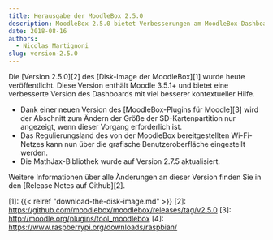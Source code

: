```yaml
---
title: Herausgabe der MoodleBox 2.5.0
description: MoodleBox 2.5.0 bietet Verbesserungen am MoodleBox-Dashboard, einschließlich einer viel besseren kontextuellen Hilfe.
date: 2018-08-16
authors:
  - Nicolas Martignoni
slug: version-2.5.0
---
```


Die [Version 2.5.0][2] des [Disk-Image der MoodleBox][1] wurde heute veröffentlicht. Diese Version enthält Moodle 3.5.1+ und bietet eine verbesserte Version des Dashboards mit viel besserer kontextueller Hilfe.

  - Dank einer neuen Version des [MoodleBox-Plugins für Moodle][3] wird der Abschnitt zum Ändern der Größe der SD-Kartenpartition nur angezeigt, wenn dieser Vorgang erforderlich ist.
  - Das Regulierungsland des von der MoodleBox bereitgestellten Wi-Fi-Netzes kann nun über die grafische Benutzeroberfläche eingestellt werden.
  - Die MathJax-Bibliothek wurde auf Version 2.7.5 aktualisiert.

Weitere Informationen über alle Änderungen an dieser Version finden Sie in den [Release Notes auf Github][2].

 [1]: {{< relref "download-the-disk-image.md" >}}
 [2]: https://github.com/moodlebox/moodlebox/releases/tag/v2.5.0
 [3]: http://moodle.org/plugins/tool_moodlebox
 [4]: https://www.raspberrypi.org/downloads/raspbian/
